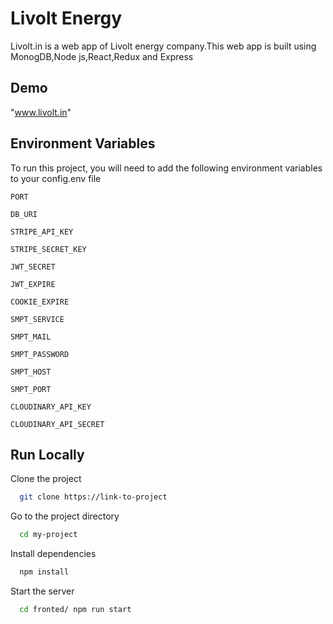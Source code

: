 # Livolt Energy

Livolt.in is a web app of Livolt energy company.This web app is built using MonogDB,Node js,React,Redux and Express

## Demo

"www.livolt.in"

## Environment Variables

To run this project, you will need to add the following environment variables to your config.env file

`PORT`

`DB_URI`

`STRIPE_API_KEY`

`STRIPE_SECRET_KEY`

`JWT_SECRET`

`JWT_EXPIRE`

`COOKIE_EXPIRE`

`SMPT_SERVICE`

`SMPT_MAIL`

`SMPT_PASSWORD`

`SMPT_HOST`

`SMPT_PORT`

`CLOUDINARY_API_KEY`

`CLOUDINARY_API_SECRET`

## Run Locally

Clone the project

```bash
  git clone https://link-to-project
```

Go to the project directory

```bash
  cd my-project
```

Install dependencies

```bash
  npm install
```

Start the server

```bash
  cd fronted/ npm run start
```

